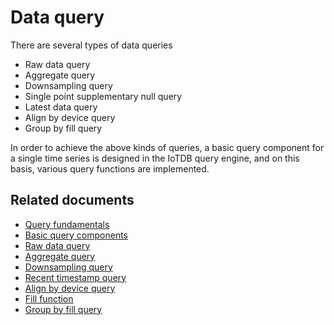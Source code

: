 <!--

    Licensed to the Apache Software Foundation (ASF) under one
    or more contributor license agreements.  See the NOTICE file
    distributed with this work for additional information
    regarding copyright ownership.  The ASF licenses this file
    to you under the Apache License, Version 2.0 (the
    "License"); you may not use this file except in compliance
    with the License.  You may obtain a copy of the License at
    
        http://www.apache.org/licenses/LICENSE-2.0
    
    Unless required by applicable law or agreed to in writing,
    software distributed under the License is distributed on an
    "AS IS" BASIS, WITHOUT WARRANTIES OR CONDITIONS OF ANY
    KIND, either express or implied.  See the License for the
    specific language governing permissions and limitations
    under the License.

-->

# Data query

There are several types of data queries

* Raw data query
* Aggregate query
* Downsampling query
* Single point supplementary null query
* Latest data query
* Align by device query
* Group by fill query

In order to achieve the above kinds of queries, a basic query component for a single time series is designed in the IoTDB query engine, and on this basis, various query functions are implemented.

## Related documents

* [Query fundamentals](../DataQuery/QueryFundamentals.md)
* [Basic query components](../DataQuery/SeriesReader.md)
* [Raw data query](../DataQuery/RawDataQuery.md)
* [Aggregate query](../DataQuery/AggregationQuery.md)
* [Downsampling query](../DataQuery/GroupByQuery.md)
* [Recent timestamp query](../DataQuery/LastQuery.md)
* [Align by device query](../DataQuery/AlignByDeviceQuery.md)
* [Fill function](../DataQuery/FillFunction.md)
* [Group by fill query](../DataQuery/GroupByFillQuery.md)
